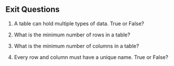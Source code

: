 ## Exit Questions

1. A table can hold multiple types of data. True or False?

2. What is the minimum number of rows in a table?

3. What is the minimum number of columns in a table?

4. Every row and column must have a unique name. True or False?